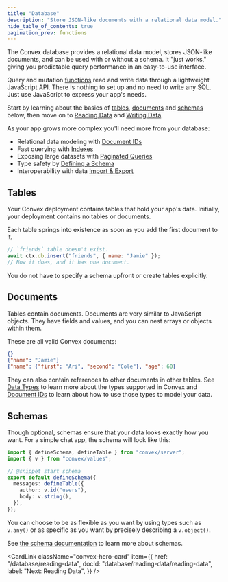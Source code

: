 ```yaml
---
title: "Database"
description: "Store JSON-like documents with a relational data model."
hide_table_of_contents: true
pagination_prev: functions
---
```


The Convex database provides a relational data model, stores JSON-like
documents, and can be used with or without a schema. It "just works," giving you
predictable query performance in an easy-to-use interface.

Query and mutation [functions](/functions.mdx) read and write data through a
lightweight JavaScript API. There is nothing to set up and no need to write any
SQL. Just use JavaScript to express your app's needs.

Start by learning about the basics of [tables](#tables), [documents](#documents)
and [schemas](#schemas) below, then move on to
[Reading Data](/database/reading-data/reading-data.mdx) and
[Writing Data](/database/writing-data.mdx).

As your app grows more complex you'll need more from your database:

- Relational data modeling with [Document IDs](/database/document-ids.mdx)
- Fast querying with [Indexes](/database/reading-data/indexes/indexes.md)
- Exposing large datasets with [Paginated Queries](/database/pagination.mdx)
- Type safety by [Defining a Schema](/database/schemas.mdx)
- Interoperability with data
  [Import & Export](docs/database/import-export/import-export.mdx)

## Tables

Your Convex deployment contains tables that hold your app's data. Initially,
your deployment contains no tables or documents.

Each table springs into existence as soon as you add the first document to it.

```javascript
// `friends` table doesn't exist.
await ctx.db.insert("friends", { name: "Jamie" });
// Now it does, and it has one document.
```

You do not have to specify a schema upfront or create tables explicitly.

## Documents

Tables contain documents. Documents are very similar to JavaScript objects. They
have fields and values, and you can nest arrays or objects within them.

These are all valid Convex documents:

```json
{}
{"name": "Jamie"}
{"name": {"first": "Ari", "second": "Cole"}, "age": 60}
```

They can also contain references to other documents in other tables. See
[Data Types](/database/types.md) to learn more about the types supported in
Convex and [Document IDs](/database/document-ids.mdx) to learn about how to use
those types to model your data.

## Schemas

Though optional, schemas ensure that your data looks exactly how you want. For a
simple chat app, the schema will look like this:

```typescript
import { defineSchema, defineTable } from "convex/server";
import { v } from "convex/values";

// @snippet start schema
export default defineSchema({
  messages: defineTable({
    author: v.id("users"),
    body: v.string(),
  }),
});
```

You can choose to be as flexible as you want by using types such as `v.any()` or
as specific as you want by precisely describing a `v.object()`.

See [the schema documentation](/database/schemas.mdx) to learn more about
schemas.

<CardLink
  className="convex-hero-card"
  item={{
    href: "/database/reading-data",
    docId: "database/reading-data/reading-data",
    label: "Next: Reading Data",
  }}
/>

<StackPosts query="database" />
